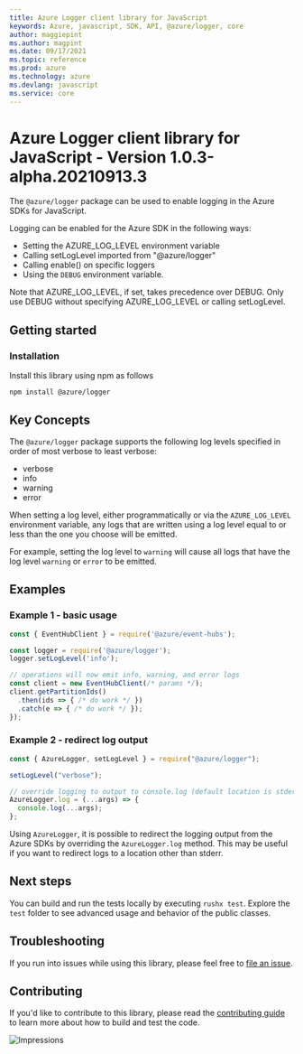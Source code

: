 ```yaml
---
title: Azure Logger client library for JavaScript
keywords: Azure, javascript, SDK, API, @azure/logger, core
author: maggiepint
ms.author: magpint
ms.date: 09/17/2021
ms.topic: reference
ms.prod: azure
ms.technology: azure
ms.devlang: javascript
ms.service: core
---
```


# Azure Logger client library for JavaScript - Version 1.0.3-alpha.20210913.3 


The `@azure/logger` package can be used to enable logging in the Azure SDKs for JavaScript.

Logging can be enabled for the Azure SDK in the following ways:

- Setting the AZURE_LOG_LEVEL environment variable
- Calling setLogLevel imported from "@azure/logger"
- Calling enable() on specific loggers
- Using the `DEBUG` environment variable.

Note that AZURE_LOG_LEVEL, if set, takes precedence over DEBUG. Only use DEBUG without specifying AZURE_LOG_LEVEL or calling setLogLevel.

## Getting started

### Installation

Install this library using npm as follows

```
npm install @azure/logger
```

## Key Concepts

The `@azure/logger` package supports the following log levels
specified in order of most verbose to least verbose:

- verbose
- info
- warning
- error

When setting a log level, either programmatically or via the `AZURE_LOG_LEVEL` environment variable,
any logs that are written using a log level equal to or less than the one you choose
will be emitted.

For example, setting the log level to `warning` will cause all logs that have the log
level `warning` or `error` to be emitted.

## Examples

### Example 1 - basic usage

```js
const { EventHubClient } = require('@azure/event-hubs');

const logger = require('@azure/logger');
logger.setLogLevel('info');

// operations will now emit info, warning, and error logs
const client = new EventHubClient(/* params */);
client.getPartitionIds()
  .then(ids => { /* do work */ })
  .catch(e => { /* do work */ });
});
```

### Example 2 - redirect log output

```js
const { AzureLogger, setLogLevel } = require("@azure/logger");

setLogLevel("verbose");

// override logging to output to console.log (default location is stderr)
AzureLogger.log = (...args) => {
  console.log(...args);
};
```

Using `AzureLogger`, it is possible to redirect the logging output from the Azure SDKs by
overriding the `AzureLogger.log` method. This may be useful if you want to redirect logs to
a location other than stderr.

## Next steps

You can build and run the tests locally by executing `rushx test`. Explore the `test` folder to see advanced usage and behavior of the public classes.

## Troubleshooting

If you run into issues while using this library, please feel free to [file an issue](https://github.com/Azure/azure-sdk-for-js/issues/new).

## Contributing

If you'd like to contribute to this library, please read the [contributing guide](https://github.com/Azure/azure-sdk-for-js/blob/main/CONTRIBUTING.md) to learn more about how to build and test the code.

![Impressions](https://azure-sdk-impressions.azurewebsites.net/api/impressions/azure-sdk-for-js%2Fsdk%2Fcore%2Flogger%2FREADME.png)

